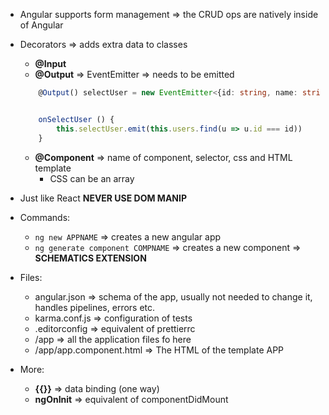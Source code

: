 - Angular supports form management => the CRUD ops are natively inside of Angular 
- Decorators => adds extra data to classes 
    - **@Input**
    - **@Output** => EventEmitter => needs to be emitted
    ```ts
        @Output() selectUser = new EventEmitter<{id: string, name: string}>()


        onSelectUser () {
            this.selectUser.emit(this.users.find(u => u.id === id))
        }
    ```
    - **@Component** => name of component, selector, css and HTML template
        - CSS can be an array
- Just like React **NEVER USE DOM MANIP**
- Commands:
    - `ng new APPNAME` => creates a new angular app
    - `ng generate component COMPNAME` => creates a new component => **SCHEMATICS EXTENSION**

- Files: 
    - angular.json => schema of the app, usually not needed to change it, handles pipelines, errors etc. 
    - karma.conf.js => configuration of tests
    - .editorconfig =>  equivalent of prettierrc 
    - /app => all the application files fo here
    - /app/app.component.html => The HTML of the template APP

- More: 
    - **{{}}** => data binding (one way)
    - **ngOnInit** => equivalent of componentDidMount 
